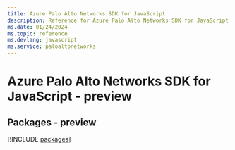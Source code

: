 ```yaml
---
title: Azure Palo Alto Networks SDK for JavaScript
description: Reference for Azure Palo Alto Networks SDK for JavaScript
ms.date: 01/24/2024
ms.topic: reference
ms.devlang: javascript
ms.service: paloaltonetworks
---
```

# Azure Palo Alto Networks SDK for JavaScript - preview
## Packages - preview
[!INCLUDE [packages](palo-alto-networks-index.md)]
